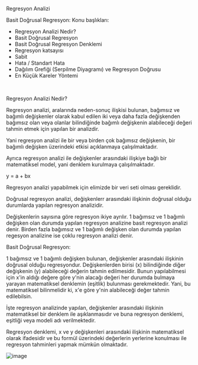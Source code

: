 Regresyon Analizi

Basit Doğrusal Regresyon:
Konu başlıkları:
- Regresyon Analizi Nedir?
- Basit Doğrusal Regresyon
- Basit Doğrusal Regresyon Denklemi
- Regresyon katsayısı
- Sabit
- Hata / Standart Hata
- Dağılım Grefiği (Serpilme Diyagramı) ve Regresyon Doğrusu
- En Küçük Kareler Yöntemi

<br>

Regresyon Analizi Nedir?

Regresyon analizi, aralarında neden-sonuç ilişkisi bulunan, bağımsız ve bağımlı değişkenler olarak kabul edilen iki veya daha fazla değişkenden bağımsız olan veya olanlar bilindiğinde bağımlı değişkenin alabileceği değeri tahmin etmek için yapılan bir analizdir.

Yani regresyon analizi ile bir veya birden çok bağımsız değişkenin, bir bağımlı değişken üzerindeki etkisi açıklanmaya çalışılmaktadır.

Ayrıca regresyon analizi ile değişkenler arasındaki ilişkiye bağlı bir matematiksel model, yani denklem kurulmaya çalışılmaktadır.

y = a + bx

Regresyon analizi yapabilmek için elimizde bir veri seti olması gereklidir.

Doğrusal regresyon analizi, değişkenlerr arasındaki ilişkinin doğrusal olduğu durumlarda yapılan regresyon analizidir.

Değişkenlerin sayısına göre regresyon ikiye ayrılır. 1 bağımsız ve 1 bağımlı değişken olan durumda yapılan regresyon analizine basit regresyon analizi denir. Birden fazla bağımsız ve 1 bağımlı değişken olan durumda yapılan regesyon analizine ise çoklu regresyon analizi denir.

Basit Doğrusal Regresyon:

1 bağımsız ve 1 bağımlı değişken bulunan, değişkenler arasındaki ilişkinin doğrusal olduğu regresyondur. Değişkenlerden birisi (x) bilindiğinde diğer değişkenin (y) alabileceği değerin tahmin edilmesidir. Bunun yapılabilmesi için x'in aldığı değere göre y'nin alacağı değeri her durumda bulmaya yarayan matematiksel denklemin (eşitlik) bulunması gerekmektedir. Yani, bu matematiksel bilinmelidir ki, x'e göre y'nin alabileceği değer tahmin edilebilsin.

İşte regresyon analizinde yapılan, değişkenler arasındaki ilişkinin matematiksel bir denklem ile aşıklanmasıdır ve buna regresyon denklemi, eşitliği veya modeli adı verilmektedir.

Regresyon denklemi, x ve y değişkenleri arasındaki ilişkinin matematiksel olarak ifadesidir ve bu formül üzerindeki değerlerin yerlerine konulması ile regresyon tahminleri yapmak mümkün olmaktadır.

![image](https://user-images.githubusercontent.com/54947066/198352268-02a4e89e-bcba-49d4-a8d5-92b17c06a8c1.png)


